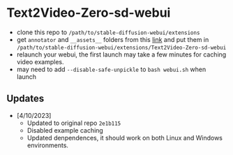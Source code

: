 # Text2Video-Zero-sd-webui

- clone this repo to `/path/to/stable-diffusion-webui/extensions`
- get `annotator` and `__assets__` folders from this [link](https://huggingface.co/spaces/PAIR/Text2Video-Zero/tree/main) and put them in `/path/to/stable-diffusion-webui/extensions/Text2Video-Zero-sd-webui`
- relaunch your webui, the first launch may take a few minutes for caching video examples.
- may need to add `--disable-safe-unpickle` to `bash webui.sh` when launch

## Updates
- [4/10/2023] 
  - Updated to original repo `2e1b115`
  - Disabled example caching
  - Updated denpendences, it should work on both Linux and Windows environments.
